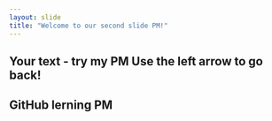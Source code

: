 ```yaml
---
layout: slide
title: "Welcome to our second slide PM!"
---
```

Your text - try my PM
Use the left arrow to go back!
 ---
 GitHub lerning  PM
 ---
